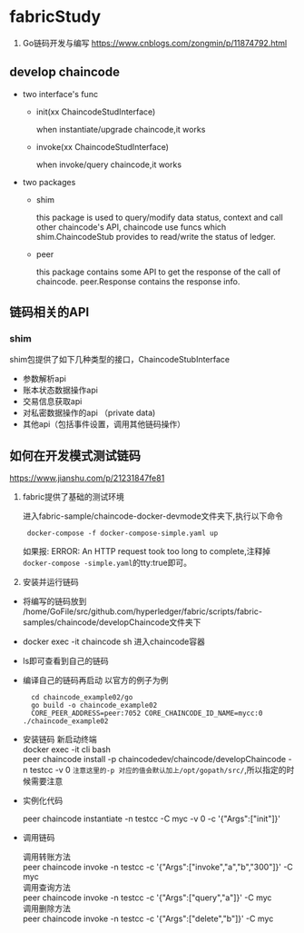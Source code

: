 # fabricStudy
1. Go链码开发与编写 https://www.cnblogs.com/zongmin/p/11874792.html
 

## develop chaincode

- two interface's func

    - init(xx ChaincodeStudInterface)
    
        when instantiate/upgrade chaincode,it works
    - invoke(xx ChaincodeStudInterface)
    
        when invoke/query chaincode,it works

- two packages

    - shim
    
        this package is used to query/modify data status, context and call other chaincode's API,
        chaincode use funcs which shim.ChaincodeStub provides to read/write the status of ledger.
        
    - peer
    
        this package contains some API to get the response of the call of chaincode.
        peer.Response contains the response info.
        
   
## 链码相关的API

### shim

shim包提供了如下几种类型的接口，ChaincodeStubInterface 

- 参数解析api 
- 账本状态数据操作api 
- 交易信息获取api
- 对私密数据操作的api （private data)
- 其他api（包括事件设置，调用其他链码操作）


## 如何在开发模式测试链码

https://www.jianshu.com/p/21231847fe81

1. fabric提供了基础的测试环境

    进入fabric-sample/chaincode-docker-devmode文件夹下,执行以下命令

        docker-compose -f docker-compose-simple.yaml up

    如果报: ERROR: An HTTP request took too long to complete,注释掉`docker-compose
-simple.yaml`的tty:true即可。

2. 安装并运行链码

- 将编写的链码放到
/home/GoFile/src/github.com/hyperledger/fabric/scripts/fabric-samples/chaincode/developChaincode文件夹下
- docker exec -it chaincode sh 进入chaincode容器
- ls即可查看到自己的链码
- 编译自己的链码再启动
   以官方的例子为例

        cd chaincode_example02/go
        go build -o chaincode_example02
        CORE_PEER_ADDRESS=peer:7052 CORE_CHAINCODE_ID_NAME=mycc:0 ./chaincode_example02
        
- 安装链码
   新启动终端<br>
   docker exec -it cli bash <br>
   peer chaincode install -p chaincodedev/chaincode/developChaincode -n testcc -v 0
   `注意这里的-p 对应的值会默认加上/opt/gopath/src/`,所以指定的时候需要注意
   
- 实例化代码
    
    peer chaincode instantiate -n testcc -C myc -v 0 -c '{"Args":["init"]}'

- 调用链码
    
    调用转账方法<br>
    peer chaincode invoke -n testcc -c '{"Args":["invoke","a","b","300"]}' -C myc
    <br>调用查询方法<br>
    peer chaincode invoke -n testcc -c '{"Args":["query","a"]}' -C myc
    <br>调用删除方法<br>
    peer chaincode invoke -n testcc -c '{"Args":["delete","b"]}' -C myc
    
     